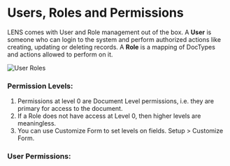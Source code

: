 # Users, Roles and Permissions


LENS comes with User and Role management out of the box. A **User** is someone who can login to the system and perform authorized actions like creating, updating or deleting records. A **Role** is a mapping of DocTypes and actions allowed to perform on it.

![User Roles](https://i.im.ge/2024/08/19/fh0jlx.Users.png)

### Permission Levels:

1. Permissions at level 0 are Document Level permissions, i.e. they are primary for access to the document.
2. If a Role does not have access at Level 0, then higher levels are meaningless.
3. You can use Customize Form to set levels on fields.  Setup > Customize Form.

### User Permissions:



<!--stackedit_data:
eyJoaXN0b3J5IjpbMjA3ODY0Nzk2LDE0MzE2ODUxMiwtODEwOD
EzNTg2LDc3NTM0MzQ1NCwtMTcyNjY5NzUwLC00MzYxNTI3MTIs
MjExMzE0MTQ2M119
-->